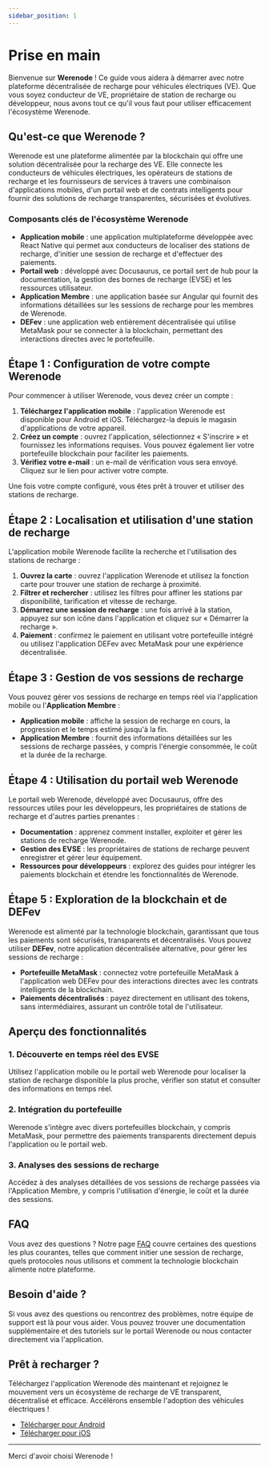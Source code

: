 ```yaml
---
sidebar_position: 1
---
```


# Prise en main

Bienvenue sur **Werenode** ! Ce guide vous aidera à démarrer avec notre plateforme décentralisée de recharge pour véhicules électriques (VE). Que vous soyez conducteur de VE, propriétaire de station de recharge ou développeur, nous avons tout ce qu'il vous faut pour utiliser efficacement l'écosystème Werenode.

## Qu'est-ce que Werenode ?

Werenode est une plateforme alimentée par la blockchain qui offre une solution décentralisée pour la recharge des VE. Elle connecte les conducteurs de véhicules électriques, les opérateurs de stations de recharge et les fournisseurs de services à travers une combinaison d'applications mobiles, d'un portail web et de contrats intelligents pour fournir des solutions de recharge transparentes, sécurisées et évolutives.

### Composants clés de l'écosystème Werenode

- **Application mobile** : une application multiplateforme développée avec React Native qui permet aux conducteurs de localiser des stations de recharge, d'initier une session de recharge et d'effectuer des paiements.
- **Portail web** : développé avec Docusaurus, ce portail sert de hub pour la documentation, la gestion des bornes de recharge (EVSE) et les ressources utilisateur.
- **Application Membre** : une application basée sur Angular qui fournit des informations détaillées sur les sessions de recharge pour les membres de Werenode.
- **DEFev** : une application web entièrement décentralisée qui utilise MetaMask pour se connecter à la blockchain, permettant des interactions directes avec le portefeuille.

## Étape 1 : Configuration de votre compte Werenode

Pour commencer à utiliser Werenode, vous devez créer un compte :

1. **Téléchargez l'application mobile** : l'application Werenode est disponible pour Android et iOS. Téléchargez-la depuis le magasin d'applications de votre appareil.
2. **Créez un compte** : ouvrez l'application, sélectionnez « S'inscrire » et fournissez les informations requises. Vous pouvez également lier votre portefeuille blockchain pour faciliter les paiements.
3. **Vérifiez votre e-mail** : un e-mail de vérification vous sera envoyé. Cliquez sur le lien pour activer votre compte.

Une fois votre compte configuré, vous êtes prêt à trouver et utiliser des stations de recharge.

## Étape 2 : Localisation et utilisation d'une station de recharge

L'application mobile Werenode facilite la recherche et l'utilisation des stations de recharge :

1. **Ouvrez la carte** : ouvrez l'application Werenode et utilisez la fonction carte pour trouver une station de recharge à proximité.
2. **Filtrer et rechercher** : utilisez les filtres pour affiner les stations par disponibilité, tarification et vitesse de recharge.
3. **Démarrez une session de recharge** : une fois arrivé à la station, appuyez sur son icône dans l'application et cliquez sur « Démarrer la recharge ».
4. **Paiement** : confirmez le paiement en utilisant votre portefeuille intégré ou utilisez l'application DEFev avec MetaMask pour une expérience décentralisée.

## Étape 3 : Gestion de vos sessions de recharge

Vous pouvez gérer vos sessions de recharge en temps réel via l'application mobile ou l'**Application Membre** :

- **Application mobile** : affiche la session de recharge en cours, la progression et le temps estimé jusqu'à la fin.
- **Application Membre** : fournit des informations détaillées sur les sessions de recharge passées, y compris l'énergie consommée, le coût et la durée de la recharge.

## Étape 4 : Utilisation du portail web Werenode

Le portail web Werenode, développé avec Docusaurus, offre des ressources utiles pour les développeurs, les propriétaires de stations de recharge et d'autres parties prenantes :

- **Documentation** : apprenez comment installer, exploiter et gérer les stations de recharge Werenode.
- **Gestion des EVSE** : les propriétaires de stations de recharge peuvent enregistrer et gérer leur équipement.
- **Ressources pour développeurs** : explorez des guides pour intégrer les paiements blockchain et étendre les fonctionnalités de Werenode.

## Étape 5 : Exploration de la blockchain et de DEFev

Werenode est alimenté par la technologie blockchain, garantissant que tous les paiements sont sécurisés, transparents et décentralisés. Vous pouvez utiliser **DEFev**, notre application décentralisée alternative, pour gérer les sessions de recharge :

- **Portefeuille MetaMask** : connectez votre portefeuille MetaMask à l'application web DEFev pour des interactions directes avec les contrats intelligents de la blockchain.
- **Paiements décentralisés** : payez directement en utilisant des tokens, sans intermédiaires, assurant un contrôle total de l'utilisateur.

## Aperçu des fonctionnalités

### 1. Découverte en temps réel des EVSE

Utilisez l'application mobile ou le portail web Werenode pour localiser la station de recharge disponible la plus proche, vérifier son statut et consulter des informations en temps réel.

### 2. Intégration du portefeuille

Werenode s'intègre avec divers portefeuilles blockchain, y compris MetaMask, pour permettre des paiements transparents directement depuis l'application ou le portail web.

### 3. Analyses des sessions de recharge

Accédez à des analyses détaillées de vos sessions de recharge passées via l'Application Membre, y compris l'utilisation d'énergie, le coût et la durée des sessions.

## FAQ

Vous avez des questions ? Notre page [FAQ](../faq) couvre certaines des questions les plus courantes, telles que comment initier une session de recharge, quels protocoles nous utilisons et comment la technologie blockchain alimente notre plateforme.

## Besoin d'aide ?

Si vous avez des questions ou rencontrez des problèmes, notre équipe de support est là pour vous aider. Vous pouvez trouver une documentation supplémentaire et des tutoriels sur le portail Werenode ou nous contacter directement via l'application.

## Prêt à recharger ?

Téléchargez l'application Werenode dès maintenant et rejoignez le mouvement vers un écosystème de recharge de VE transparent, décentralisé et efficace. Accélérons ensemble l'adoption des véhicules électriques !

- [Télécharger pour Android](https://play.google.com/store/apps/details?id=com.werenode.app)
- [Télécharger pour iOS](https://apps.apple.com/fr/app/werenode-charge-ve/id1582403510)

---

Merci d'avoir choisi Werenode !
